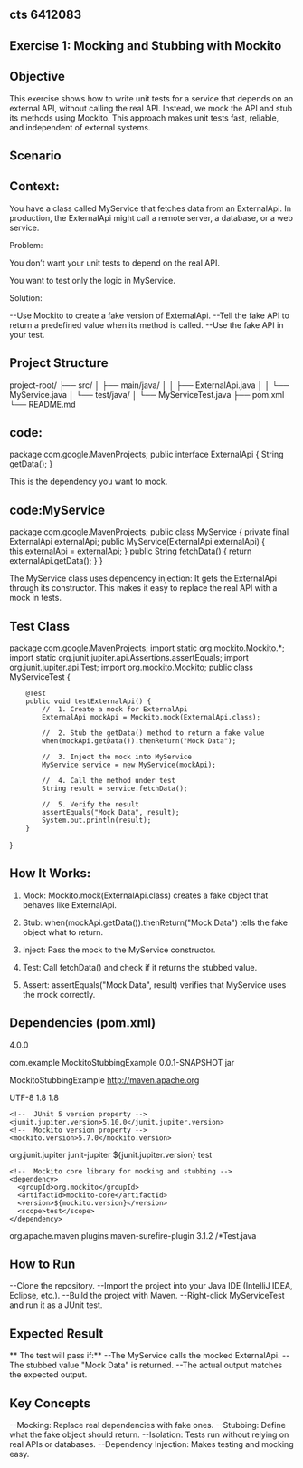 ## cts 6412083
## Exercise 1: Mocking and Stubbing with Mockito
## Objective
This exercise shows how to write unit tests for a service that depends on an external API, without calling the real API.
Instead, we mock the API and stub its methods using Mockito.
This approach makes unit tests fast, reliable, and independent of external systems.

## Scenario
## Context:

You have a class called MyService that fetches data from an ExternalApi.
In production, the ExternalApi might call a remote server, a database, or a web service.

Problem:

You don’t want your unit tests to depend on the real API.

You want to test only the logic in MyService.

Solution:

--Use Mockito to create a fake version of ExternalApi.
--Tell the fake API to return a predefined value when its method is called.
--Use the fake API in your test.

## Project Structure

project-root/
 ├── src/
 │   ├── main/java/
 │   │   ├── ExternalApi.java
 │   │   └── MyService.java
 │   └── test/java/
 │       └── MyServiceTest.java
 ├── pom.xml
 └── README.md
 
 ## code:
package com.google.MavenProjects;
public interface ExternalApi {
	    String getData();
}

This is the dependency you want to mock.

## code:MyService 

package com.google.MavenProjects;
public class MyService {
	    private final ExternalApi externalApi;
	    public MyService(ExternalApi externalApi) {
	        this.externalApi = externalApi;
	    }
	    public String fetchData() {
	        return externalApi.getData();
	    }
}

The MyService class uses dependency injection:
It gets the ExternalApi through its constructor.
This makes it easy to replace the real API with a mock in tests.

## Test Class

package com.google.MavenProjects;
import static org.mockito.Mockito.*;
import static org.junit.jupiter.api.Assertions.assertEquals;
import org.junit.jupiter.api.Test;
import org.mockito.Mockito;
public class MyServiceTest {

	    @Test
	    public void testExternalApi() {
	        //  1. Create a mock for ExternalApi
	        ExternalApi mockApi = Mockito.mock(ExternalApi.class);

	        //  2. Stub the getData() method to return a fake value
	        when(mockApi.getData()).thenReturn("Mock Data");

	        //  3. Inject the mock into MyService
	        MyService service = new MyService(mockApi);

	        //  4. Call the method under test
	        String result = service.fetchData();

	        //  5. Verify the result
	        assertEquals("Mock Data", result);
	        System.out.println(result);
	    }
}


## How It Works:

1. Mock:
Mockito.mock(ExternalApi.class) creates a fake object that behaves like ExternalApi.

2. Stub:
when(mockApi.getData()).thenReturn("Mock Data") tells the fake object what to return.

3. Inject:
Pass the mock to the MyService constructor.

4. Test:
Call fetchData() and check if it returns the stubbed value.

5. Assert:
assertEquals("Mock Data", result) verifies that MyService uses the mock correctly.

## Dependencies (pom.xml)

<project xmlns="http://maven.apache.org/POM/4.0.0"
         xmlns:xsi="http://www.w3.org/2001/XMLSchema-instance"
         xsi:schemaLocation="http://maven.apache.org/POM/4.0.0 
                             http://maven.apache.org/xsd/maven-4.0.0.xsd">

  <modelVersion>4.0.0</modelVersion>

  <groupId>com.example</groupId>
  <artifactId>MockitoStubbingExample</artifactId>
  <version>0.0.1-SNAPSHOT</version>
  <packaging>jar</packaging>

  <name>MockitoStubbingExample</name>
  <url>http://maven.apache.org</url>

  <properties>
    <!--  Java version -->
    <project.build.sourceEncoding>UTF-8</project.build.sourceEncoding>
    <maven.compiler.source>1.8</maven.compiler.source>
    <maven.compiler.target>1.8</maven.compiler.target>

    <!--  JUnit 5 version property -->
    <junit.jupiter.version>5.10.0</junit.jupiter.version>
    <!--  Mockito version property -->
    <mockito.version>5.7.0</mockito.version>
  </properties>

  <dependencies>
    <!--  JUnit 5 (JUnit Jupiter) for writing tests -->
    <dependency>
      <groupId>org.junit.jupiter</groupId>
      <artifactId>junit-jupiter</artifactId>
      <version>${junit.jupiter.version}</version>
      <scope>test</scope>
    </dependency>

    <!--  Mockito core library for mocking and stubbing -->
    <dependency>
      <groupId>org.mockito</groupId>
      <artifactId>mockito-core</artifactId>
      <version>${mockito.version}</version>
      <scope>test</scope>
    </dependency>
  </dependencies>

  <build>
    <plugins>
      <!--  Maven Surefire Plugin to run JUnit 5 tests -->
      <plugin>
        <groupId>org.apache.maven.plugins</groupId>
        <artifactId>maven-surefire-plugin</artifactId>
        <version>3.1.2</version>
        <configuration>
          <includes>
            <include>/*Test.java</include>
          </includes>
        </configuration>
      </plugin>
    </plugins>
  </build>

</project>



## How to Run

--Clone the repository.
--Import the project into your Java IDE (IntelliJ IDEA, Eclipse, etc.).
--Build the project with Maven.
--Right-click MyServiceTest and run it as a JUnit test.

## Expected Result

** The test will pass if:**
    --The MyService calls the mocked ExternalApi.
    --The stubbed value "Mock Data" is returned.
    --The actual output matches the expected output.

## Key Concepts

--Mocking: Replace real dependencies with fake ones.
--Stubbing: Define what the fake object should return.
--Isolation: Tests run without relying on real APIs or databases.
--Dependency Injection: Makes testing and mocking easy.
